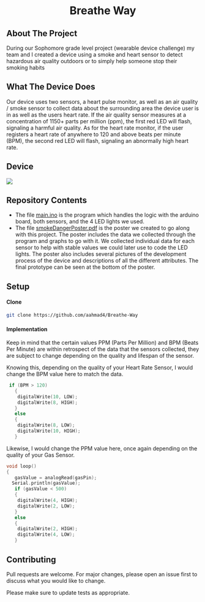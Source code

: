 <h1 align="center">Breathe Way</h1> 

## About The Project 
During our Sophomore grade level project (wearable device challenge) my team and I created a device using a smoke and heart sensor to detect hazardous air quality outdoors or to simply help someone stop their smoking habits

## What The Device Does
Our device uses two sensors, a heart pulse monitor, as well as an air quality / smoke sensor to collect data about the surrounding area the device user is in as well as the users heart rate. If the air quality sensor measures at a concentration of 1150+ parts per million (ppm), the first red LED will flash, signaling a harmful air quality. As for the heart rate monitor, if the user registers a heart rate of anywhere to 120 and above beats per minute (BPM), the second red LED will flash, signaling an abnormally high heart rate. 

## Device

![](devicePic.png)

## Repository Contents
* The file [main.ino](https://github.com/aahmad4/Arduino-Smoke-Danger-Device/blob/master/main.ino) is the program which handles the logic with the arduino board, both sensors, and the 4 LED lights we used. 
* The file [smokeDangerPoster.pdf](https://github.com/aahmad4/Arduino-Smoke-Danger-Device/blob/master/smokeDangerPoster.pdf) is the poster we created to go along with this project. The poster includes the data we collected through the program and graphs to go with it. We collected individual data for each sensor to help with stable values we could later use to code the LED lights. The poster also includes several pictures of the development process of the device and descriptions of all the different attributes. The final prototype can be seen at the bottom of the poster. 

## Setup
#### Clone
```bash
git clone https://github.com/aahmad4/Breathe-Way
```

#### Implementation

Keep in mind that the certain values PPM (Parts Per Million) and BPM (Beats Per Minute) are within retrospect of the data that the sensors collected, they are subject to change depending on the quality and lifespan of the sensor.

Knowing this, depending on the quality of your Heart Rate Sensor, I would change the BPM value here to match the data.
```c++
 if (BPM > 120)
   {
    digitalWrite(10, LOW);
    digitalWrite(8, HIGH); 
   }
   else
   {
    digitalWrite(8, LOW);
    digitalWrite(10, HIGH); 
   }
```
Likewise, I would change the PPM value here, once again depending on the quality of your Gas Sensor.
```c++
void loop()
{
   gasValue = analogRead(gasPin);
  Serial.println(gasValue);
   if (gasValue < 500)
   {
    digitalWrite(4, HIGH); 
    digitalWrite(2, LOW); 
   }
   else 
   {
    digitalWrite(2, HIGH);
    digitalWrite(4, LOW);
   }
```

## Contributing

Pull requests are welcome. For major changes, please open an issue first to discuss what you would like to change.

Please make sure to update tests as appropriate.

